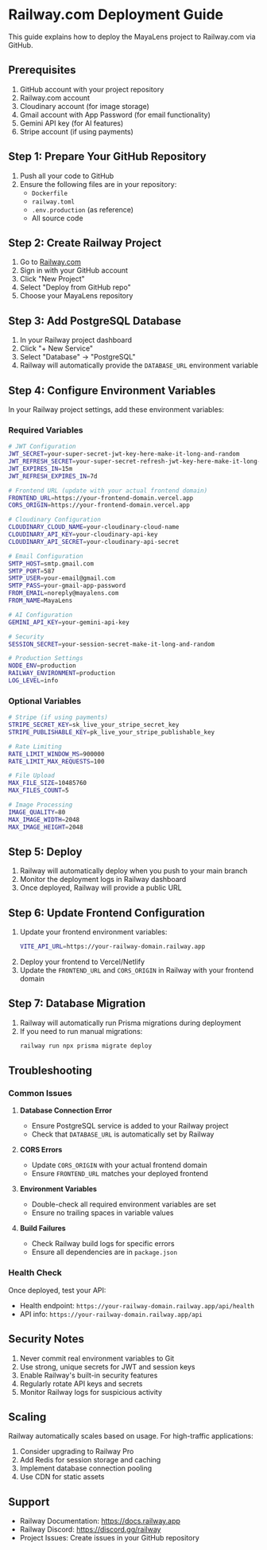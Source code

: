 # Railway.com Deployment Guide

This guide explains how to deploy the MayaLens project to Railway.com via GitHub.

## Prerequisites

1. GitHub account with your project repository
2. Railway.com account
3. Cloudinary account (for image storage)
4. Gmail account with App Password (for email functionality)
5. Gemini API key (for AI features)
6. Stripe account (if using payments)

## Step 1: Prepare Your GitHub Repository

1. Push all your code to GitHub
2. Ensure the following files are in your repository:
   - `Dockerfile`
   - `railway.toml`
   - `.env.production` (as reference)
   - All source code

## Step 2: Create Railway Project

1. Go to [Railway.com](https://railway.com)
2. Sign in with your GitHub account
3. Click "New Project"
4. Select "Deploy from GitHub repo"
5. Choose your MayaLens repository

## Step 3: Add PostgreSQL Database

1. In your Railway project dashboard
2. Click "+ New Service"
3. Select "Database" → "PostgreSQL"
4. Railway will automatically provide the `DATABASE_URL` environment variable

## Step 4: Configure Environment Variables

In your Railway project settings, add these environment variables:

### Required Variables
```bash
# JWT Configuration
JWT_SECRET=your-super-secret-jwt-key-here-make-it-long-and-random
JWT_REFRESH_SECRET=your-super-secret-refresh-jwt-key-here-make-it-long-and-random
JWT_EXPIRES_IN=15m
JWT_REFRESH_EXPIRES_IN=7d

# Frontend URL (update with your actual frontend domain)
FRONTEND_URL=https://your-frontend-domain.vercel.app
CORS_ORIGIN=https://your-frontend-domain.vercel.app

# Cloudinary Configuration
CLOUDINARY_CLOUD_NAME=your-cloudinary-cloud-name
CLOUDINARY_API_KEY=your-cloudinary-api-key
CLOUDINARY_API_SECRET=your-cloudinary-api-secret

# Email Configuration
SMTP_HOST=smtp.gmail.com
SMTP_PORT=587
SMTP_USER=your-email@gmail.com
SMTP_PASS=your-gmail-app-password
FROM_EMAIL=noreply@mayalens.com
FROM_NAME=MayaLens

# AI Configuration
GEMINI_API_KEY=your-gemini-api-key

# Security
SESSION_SECRET=your-session-secret-make-it-long-and-random

# Production Settings
NODE_ENV=production
RAILWAY_ENVIRONMENT=production
LOG_LEVEL=info
```

### Optional Variables
```bash
# Stripe (if using payments)
STRIPE_SECRET_KEY=sk_live_your_stripe_secret_key
STRIPE_PUBLISHABLE_KEY=pk_live_your_stripe_publishable_key

# Rate Limiting
RATE_LIMIT_WINDOW_MS=900000
RATE_LIMIT_MAX_REQUESTS=100

# File Upload
MAX_FILE_SIZE=10485760
MAX_FILES_COUNT=5

# Image Processing
IMAGE_QUALITY=80
MAX_IMAGE_WIDTH=2048
MAX_IMAGE_HEIGHT=2048
```

## Step 5: Deploy

1. Railway will automatically deploy when you push to your main branch
2. Monitor the deployment logs in Railway dashboard
3. Once deployed, Railway will provide a public URL

## Step 6: Update Frontend Configuration

1. Update your frontend environment variables:
   ```bash
   VITE_API_URL=https://your-railway-domain.railway.app
   ```
2. Deploy your frontend to Vercel/Netlify
3. Update the `FRONTEND_URL` and `CORS_ORIGIN` in Railway with your frontend domain

## Step 7: Database Migration

1. Railway will automatically run Prisma migrations during deployment
2. If you need to run manual migrations:
   ```bash
   railway run npx prisma migrate deploy
   ```

## Troubleshooting

### Common Issues

1. **Database Connection Error**
   - Ensure PostgreSQL service is added to your Railway project
   - Check that `DATABASE_URL` is automatically set by Railway

2. **CORS Errors**
   - Update `CORS_ORIGIN` with your actual frontend domain
   - Ensure `FRONTEND_URL` matches your deployed frontend

3. **Environment Variables**
   - Double-check all required environment variables are set
   - Ensure no trailing spaces in variable values

4. **Build Failures**
   - Check Railway build logs for specific errors
   - Ensure all dependencies are in `package.json`

### Health Check

Once deployed, test your API:
- Health endpoint: `https://your-railway-domain.railway.app/api/health`
- API info: `https://your-railway-domain.railway.app/api`

## Security Notes

1. Never commit real environment variables to Git
2. Use strong, unique secrets for JWT and session keys
3. Enable Railway's built-in security features
4. Regularly rotate API keys and secrets
5. Monitor Railway logs for suspicious activity

## Scaling

Railway automatically scales based on usage. For high-traffic applications:
1. Consider upgrading to Railway Pro
2. Add Redis for session storage and caching
3. Implement database connection pooling
4. Use CDN for static assets

## Support

- Railway Documentation: https://docs.railway.app
- Railway Discord: https://discord.gg/railway
- Project Issues: Create issues in your GitHub repository